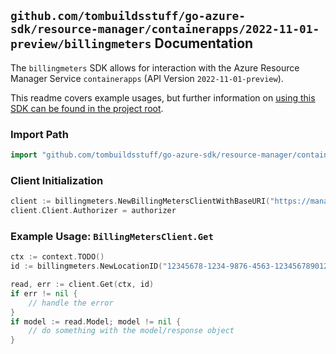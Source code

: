
## `github.com/tombuildsstuff/go-azure-sdk/resource-manager/containerapps/2022-11-01-preview/billingmeters` Documentation

The `billingmeters` SDK allows for interaction with the Azure Resource Manager Service `containerapps` (API Version `2022-11-01-preview`).

This readme covers example usages, but further information on [using this SDK can be found in the project root](https://github.com/tombuildsstuff/go-azure-sdk/tree/main/docs).

### Import Path

```go
import "github.com/tombuildsstuff/go-azure-sdk/resource-manager/containerapps/2022-11-01-preview/billingmeters"
```


### Client Initialization

```go
client := billingmeters.NewBillingMetersClientWithBaseURI("https://management.azure.com")
client.Client.Authorizer = authorizer
```


### Example Usage: `BillingMetersClient.Get`

```go
ctx := context.TODO()
id := billingmeters.NewLocationID("12345678-1234-9876-4563-123456789012", "locationValue")

read, err := client.Get(ctx, id)
if err != nil {
	// handle the error
}
if model := read.Model; model != nil {
	// do something with the model/response object
}
```
